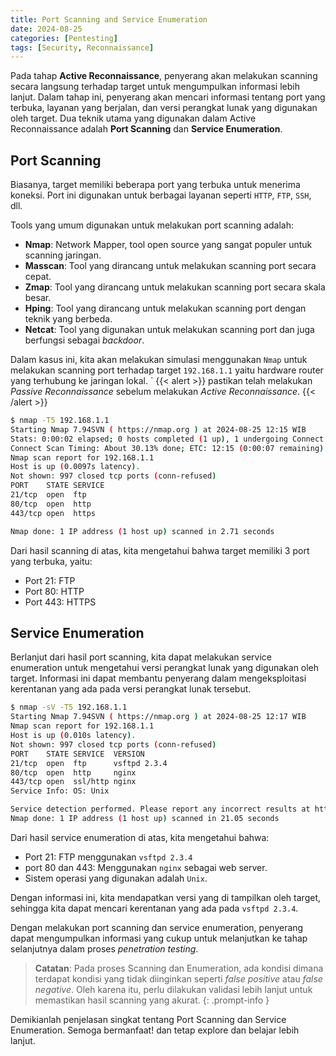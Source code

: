 ```yaml
---
title: Port Scanning and Service Enumeration
date: 2024-08-25
categories: [Pentesting]
tags: [Security, Reconnaissance]
---
```


Pada tahap **Active Reconnaissance**, penyerang akan melakukan scanning secara langsung terhadap target untuk mengumpulkan informasi lebih lanjut. Dalam tahap ini, penyerang akan mencari informasi tentang port yang terbuka, layanan yang berjalan, dan versi perangkat lunak yang digunakan oleh target. Dua teknik utama yang digunakan dalam Active Reconnaissance adalah **Port Scanning** dan **Service Enumeration**.

## Port Scanning
Biasanya, target memiliki beberapa port yang terbuka untuk menerima koneksi. Port ini digunakan untuk berbagai layanan seperti `HTTP`, `FTP`, `SSH`, dll.

Tools yang umum digunakan untuk melakukan port scanning adalah:
- **Nmap**: Network Mapper, tool open source yang sangat populer untuk scanning jaringan.
- **Masscan**: Tool yang dirancang untuk melakukan scanning port secara cepat.
- **Zmap**: Tool yang dirancang untuk melakukan scanning port secara skala besar.
- **Hping**: Tool yang dirancang untuk melakukan scanning port dengan teknik yang berbeda.
- **Netcat**: Tool yang digunakan untuk melakukan scanning port dan juga berfungsi sebagai *backdoor*.

Dalam kasus ini, kita akan melakukan simulasi menggunakan `Nmap` untuk melakukan scanning port terhadap target `192.168.1.1` yaitu hardware router yang terhubung ke jaringan lokal.
`
{{< alert >}}
pastikan telah melakukan *Passive Reconnaissance* sebelum melakukan *Active Reconnaissance*.
{{< /alert >}}

```bash
$ nmap -T5 192.168.1.1
Starting Nmap 7.94SVN ( https://nmap.org ) at 2024-08-25 12:15 WIB
Stats: 0:00:02 elapsed; 0 hosts completed (1 up), 1 undergoing Connect Scan
Connect Scan Timing: About 30.13% done; ETC: 12:15 (0:00:07 remaining)
Nmap scan report for 192.168.1.1
Host is up (0.0097s latency).
Not shown: 997 closed tcp ports (conn-refused)
PORT    STATE SERVICE
21/tcp  open  ftp
80/tcp  open  http
443/tcp open  https

Nmap done: 1 IP address (1 host up) scanned in 2.71 seconds
```

Dari hasil scanning di atas, kita mengetahui bahwa target memiliki 3 port yang terbuka, yaitu:
- Port 21: FTP
- Port 80: HTTP
- Port 443: HTTPS

## Service Enumeration

Berlanjut dari hasil port scanning, kita dapat melakukan service enumeration untuk mengetahui versi perangkat lunak yang digunakan oleh target. Informasi ini dapat membantu penyerang dalam mengeksploitasi kerentanan yang ada pada versi perangkat lunak tersebut.

```bash
$ nmap -sV -T5 192.168.1.1
Starting Nmap 7.94SVN ( https://nmap.org ) at 2024-08-25 12:17 WIB
Nmap scan report for 192.168.1.1
Host is up (0.010s latency).
Not shown: 997 closed tcp ports (conn-refused)
PORT    STATE SERVICE  VERSION
21/tcp  open  ftp      vsftpd 2.3.4
80/tcp  open  http     nginx
443/tcp open  ssl/http nginx
Service Info: OS: Unix

Service detection performed. Please report any incorrect results at https://nmap.org/submit/ .
Nmap done: 1 IP address (1 host up) scanned in 21.05 seconds
```

Dari hasil service enumeration di atas, kita mengetahui bahwa:
- Port 21: FTP menggunakan `vsftpd 2.3.4`
- port 80 dan 443: Menggunakan `nginx` sebagai web server.
- Sistem operasi yang digunakan adalah `Unix`.

Dengan informasi ini, kita mendapatkan versi yang di tampilkan oleh target, sehingga kita dapat mencari kerentanan yang ada pada `vsftpd 2.3.4`.

Dengan melakukan port scanning dan service enumeration, penyerang dapat mengumpulkan informasi yang cukup untuk melanjutkan ke tahap selanjutnya dalam proses *penetration testing*.

> **Catatan**: Pada proses Scanning dan Enumeration, ada kondisi dimana terdapat kondisi yang tidak diinginkan seperti *false positive* atau *false negative*. Oleh karena itu, perlu dilakukan validasi lebih lanjut untuk memastikan hasil scanning yang akurat.
{: .prompt-info }

Demikianlah penjelasan singkat tentang Port Scanning dan Service Enumeration. Semoga bermanfaat!
dan tetap explore dan belajar lebih lanjut.